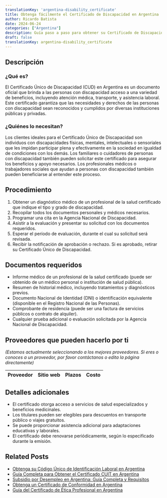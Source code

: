 ```yaml
---
translationKey: 'argentina-disability_certificate'
title: Obtenga fácilmente el Certificado de Discapacidad en Argentina
author: Ricardo Batista
date: 2024-06-24
categories: ["Argentina"]
description: Guía paso a paso para obtener su Certificado de Discapacidad en Argentina, garantizando acceso a beneficios y apoyo.
draft: false
translationKey: argentina-disability_certificate
---
```


## Descripción

### ¿Qué es?
El Certificado Único de Discapacidad (CUD) en Argentina es un documento oficial que brinda a las personas con discapacidad acceso a una variedad de beneficios, incluyendo atención médica, transporte, y asistencia laboral. Este certificado garantiza que las necesidades y derechos de las personas con discapacidad sean reconocidos y cumplidos por diversas instituciones públicas y privadas.

### ¿Quiénes lo necesitan?
Los clientes ideales para el Certificado Único de Discapacidad son individuos con discapacidades físicas, mentales, intelectuales o sensoriales que les impidan participar plena y efectivamente en la sociedad en igualdad de condiciones con los demás. Los familiares o cuidadores de personas con discapacidad también pueden solicitar este certificado para asegurar los beneficios y apoyo necesarios. Los profesionales médicos o trabajadores sociales que ayudan a personas con discapacidad también pueden beneficiarse al entender este proceso.

## Procedimiento

1. Obtener un diagnóstico médico de un profesional de la salud certificado que indique el tipo y grado de discapacidad.
2. Recopilar todos los documentos personales y médicos necesarios.
3. Programar una cita en la Agencia Nacional de Discapacidad.
4. Asistir a la evaluación y presentar su solicitud con los documentos requeridos.
5. Esperar el período de evaluación, durante el cual su solicitud será revisada.
6. Recibir la notificación de aprobación o rechazo. Si es aprobado, retirar su Certificado Único de Discapacidad.

## Documentos requeridos

- Informe médico de un profesional de la salud certificado (puede ser obtenido de un médico personal o institución de salud pública).
- Resumen de historial médico, incluyendo tratamientos y diagnósticos previos.
- Documento Nacional de Identidad (DNI) o identificación equivalente (disponible en el Registro Nacional de las Personas).
- Comprobante de residencia (puede ser una factura de servicios públicos o contrato de alquiler).
- Cualquier prueba adicional o evaluación solicitada por la Agencia Nacional de Discapacidad.

## Proveedores que pueden hacerlo por ti

_(Estamos actualmente seleccionando a los mejores proveedores. Si eres o conoces a un proveedor, por favor contáctanos o edita la página directamente)_

| Proveedor        |     Sitio web     |     Plazos    |       Costo      |
| --------------- | --------------- |  :-------------: | :-------------: |

## Detalles adicionales

- El certificado otorga acceso a servicios de salud especializados y beneficios medicinales.
- Los titulares pueden ser elegibles para descuentos en transporte público o viajes gratuitos.
- Se puede proporcionar asistencia adicional para adaptaciones educativas y laborales.
- El certificado debe renovarse periódicamente, según lo especificado durante la emisión.
## Related Posts

- [Obtenga su Código Único de Identificación Laboral en Argentina](https://tramitit.com/spanish/guides/argentina/clave_única_de_identificación_laboral/)
- [Guía Completa para Obtener el Certificado CUIT en Argentina](https://tramitit.com/spanish/guides/argentina/constancia_de_cuit/)
- [Subsidio por Desempleo en Argentina: Guía Completa y Requisitos](https://tramitit.com/spanish/guides/argentina/solicitud_de_subsidio_de_desempleo/)
- [Obtenga un Certificado de Conformidad en Argentina](https://tramitit.com/spanish/guides/argentina/certificado_de_idoneidad/)
- [Guía del Certificado de Ética Profesional en Argentina](https://tramitit.com/spanish/guides/argentina/certificado_de_ética_profesional/)
